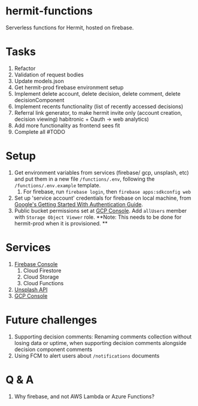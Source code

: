 # hermit-functions
Serverless functions for Hermit, hosted on firebase. 

# Tasks
1. Refactor
2. Validation of request bodies
3. Update models.json
4. Get hermit-prod firebase environment setup
5. Implement delete account, delete decision, delete comment, delete decisionComponent
6. Implement recents functionality (list of recently accessed decisions)
7. Referral link generator, to make hermit invite only (account creation, decision viewing) habitronic + Oauth -> web analytics)
8. Add more functionality as frontend sees fit
9.  Complete all #TODO

# Setup
1. Get environment variables from services (firebase/ gcp, unsplash, etc) and put them in a new file `/functions/.env`, following the `/functions/.env.example` template.
   1. For firebase, run `firebase login`, then `firebase apps:sdkconfig web`
2. Set up 'service account' credentials for firebase on local machine, from [Google's Getting Started With Authentication Guide](https://cloud.google.com/docs/authentication/getting-started). 
3. Public bucket permissions set at [GCP Console](https://console.cloud.google.com/storage). Add `allUsers` member with `Storage Object Viewer` role. **Note: This needs to be done for hermit-prod when it is provisioned. **

# Services
1. [Firebase Console](https://console.firebase.google.com)
   1. Cloud Firestore
   2. Cloud Storage
   3. Cloud Functions
2. [Unsplash API](https://unsplash.com/developers)
3. [GCP Console](https://console.cloud.google.com/) 

# Future challenges
1. Supporting decision comments: Renaming comments collection without losing data or uptime, when supporting decision comments alongside decision component comments
2. Using FCM to alert users about `/notifications` documents

# Q & A
1. Why firebase, and not AWS Lambda or Azure Functions?
